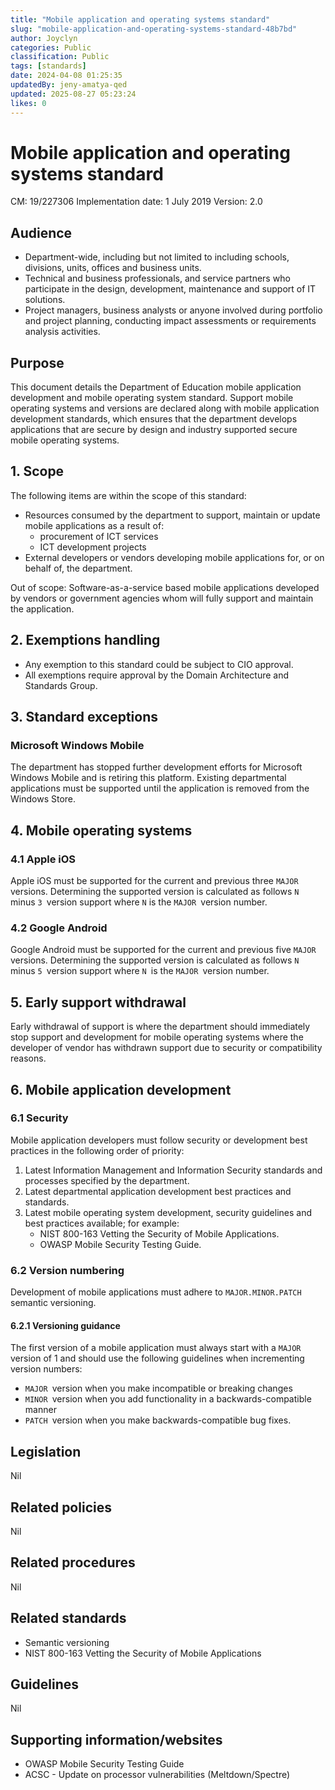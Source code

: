 ```yaml
---
title: "Mobile application and operating systems standard"
slug: "mobile-application-and-operating-systems-standard-48b7bd"
author: Joyclyn
categories: Public
classification: Public
tags: [standards]
date: 2024-04-08 01:25:35 
updatedBy: jeny-amatya-qed
updated: 2025-08-27 05:23:24 
likes: 0
---
```


# Mobile application and operating systems standard
CM: 19/227306
Implementation date: 1 July 2019
Version: 2.0

## Audience
* Department-wide, including but not limited to including schools, divisions, units, offices and business units.
* Technical and business professionals, and service partners who participate in the design, development, maintenance and support of IT solutions. 
* Project managers, business analysts or anyone involved during portfolio and project planning, conducting impact assessments or requirements analysis activities.

## Purpose
This document details the Department of Education mobile application development and mobile operating system standard. Support mobile operating systems and versions are declared along with mobile application development standards, which ensures that the department develops applications that are secure by design and industry supported secure mobile operating systems.

## 1. Scope
The following items are within the scope of this standard: 
* Resources consumed by the department to support, maintain or update mobile applications as a result of: 
    * procurement of ICT services
    * ICT development projects
* External developers or vendors developing mobile applications for, or on behalf of, the department.

Out of scope: Software-as-a-service based mobile applications developed by vendors or government agencies whom will fully support and maintain the application.

## 2. Exemptions handling
* Any exemption to this standard could be subject to CIO approval.
* All exemptions require approval by the Domain Architecture and Standards Group.

## 3. Standard exceptions
### Microsoft Windows Mobile
The department has stopped further development efforts for Microsoft Windows Mobile and is retiring this platform. Existing departmental applications must be supported until the application is removed from the Windows Store.

## 4. Mobile operating systems
### 4.1 Apple iOS

Apple iOS must be supported for the current and previous three `MAJOR `versions.
Determining the supported version is calculated as follows `N `minus `3 `version support where `N` is the `MAJOR `version number.

### 4.2 Google Android
Google Android must be supported for the current and previous five `MAJOR `versions. 
Determining the supported version is calculated as follows `N `minus `5 `version support where `N `is the `MAJOR `version number.

## 5. Early support withdrawal 
Early withdrawal of support is where the department should immediately stop support and development for mobile operating systems where the developer of vendor has withdrawn support due to security or compatibility reasons. 

## 6. Mobile application development
### 6.1 Security 
Mobile application developers must follow security or development best practices in the following order of priority: 
1. Latest Information Management and Information Security standards and processes specified by the department.
2. Latest departmental application development best practices and standards. 
3. Latest mobile operating system development, security guidelines and best practices available; for example: 
    * NIST 800-163 Vetting the Security of Mobile Applications.
    * OWASP Mobile Security Testing Guide.  

### 6.2 Version numbering
Development of mobile applications must adhere to `MAJOR.MINOR.PATCH` semantic versioning. 

#### 6.2.1 Versioning guidance
The first version of a mobile application must always start with a `MAJOR `version of 1 and should use the following guidelines when incrementing version numbers:
*  `MAJOR `version when you make incompatible or breaking changes
* `MINOR `version when you add functionality in a backwards-compatible manner
* `PATCH `version when you make backwards-compatible bug fixes.

## Legislation
Nil

## Related policies
Nil

## Related procedures
Nil

## Related standards
* Semantic versioning
* NIST 800-163 Vetting the Security of Mobile Applications

## Guidelines
Nil

## Supporting information/websites
* OWASP Mobile Security Testing Guide
* ACSC - Update on processor vulnerabilities (Meltdown/Spectre)